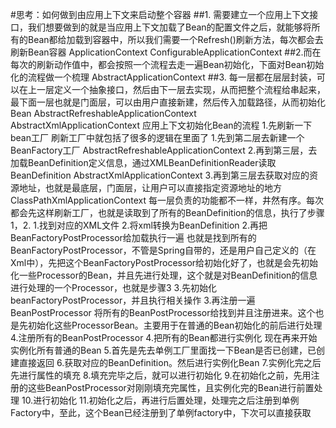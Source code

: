 #思考：如何做到由应用上下文来启动整个容器
	##1. 需要建立一个应用上下文接口，我们想要做到的就是当应用上下文加载了Bean的配置文件之后，就能够将所有的Bean都给加载到容器中，所以我们需要一个Refresh()刷新方法，每次都会去刷新Bean容器
		ApplicationContext
		ConfigurableApplicationContext
	##2.而在每次的刷新动作值中，都会按照一个流程去走一遍Bean初始化，下面对Bean初始化的流程做一个梳理
		AbstractApplicationContext
	##3. 每一层都在层层封装，可以在上一层定义一个抽象接口，然后由下一层去实现，从而把整个流程给串起来，最下面一层也就是门面层，可以由用户直接新建，然后传入加载路径，从而初始化Bean
		AbstractRefreshableApplicationContext
		AbstractXmlApplicationContext
	应用上下文初始化Bean的流程
		1.先刷新一下bean工厂
			刷新工厂中就包括了很多的逻辑在里面了
				1.先到第二层去新建一个BeanFactory工厂
					AbstractRefreshableApplicationContext
				2.再到第三层，去加载BeanDefinition定义信息，通过XMLBeanDefinitionReader读取BeanDefinition
					AbstractXmlApplicationContext
				3.再到第三层去获取对应的资源地址，也就是最底层，门面层，让用户可以直接指定资源地址的地方
					ClassPathXmlApplicationContext
				每一层负责的功能都不一样，井然有序。每次都会先这样刷新工厂，也就是读取到了所有的BeanDefinition的信息，执行了步骤1，2.
					1.找到对应的XML文件
					2.将xml转换为BeanDefinition
		2.再把BeanFactoryPostProcessor给加载执行一遍
			也就是找到所有的BeanFactoryPostProcessor，不管是Spring自带的，还是用户自己定义的（在Xml中），先把这个BeanFactoryPostProcessor给初始化好了，也就是会先初始化一些Processor的Bean，并且先进行处理，这个就是对BeanDefinition的信息进行处理的一个Processor，也就是步骤3
				3.先初始化beanFactoryPostProcessor，并且执行相关操作
		3.再注册一遍BeanPostProcessor
			将所有的BeanPostProcessor给找到并且注册进来。这个也是先初始化这些ProcessorBean。主要用于在普通的Bean初始化的前后进行处理
				4.注册所有的BeanPostProcessor
		4.把所有的Bean都进行实例化
			现在再来开始实例化所有普通的Bean
				5.首先是先去单例工厂里面找一下Bean是否已创建，已创建直接返回
				6.获取对应的BeanDefinition。然后进行实例化Bean
				7.实例化完之后先进行属性的填充
				8.填充完毕之后，就可以进行初始化
				9.在初始化之前，先用注册的这些BeanPostProcessor对刚刚填充完属性，且实例化完的Bean进行前置处理
				10.进行初始化
				11.初始化之后，再进行后置处理，处理完之后注册到单例Factory中，至此，这个Bean已经注册到了单例factory中，下次可以直接获取